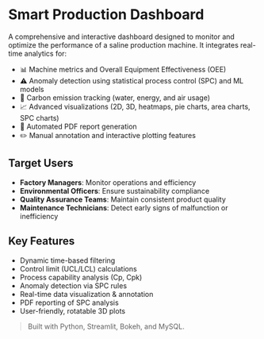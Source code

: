 # Smart Production Dashboard

A comprehensive and interactive dashboard designed to monitor and optimize the performance of a saline production machine. It integrates real-time analytics for:

- 📊 Machine metrics and Overall Equipment Effectiveness (OEE)
- ⚠️ Anomaly detection using statistical process control (SPC) and ML models
- 🌱 Carbon emission tracking (water, energy, and air usage)
- 📈 Advanced visualizations (2D, 3D, heatmaps, pie charts, area charts, SPC charts)
- 📄 Automated PDF report generation
- ✏️ Manual annotation and interactive plotting features

## Target Users

- **Factory Managers**: Monitor operations and efficiency
- **Environmental Officers**: Ensure sustainability compliance
- **Quality Assurance Teams**: Maintain consistent product quality
- **Maintenance Technicians**: Detect early signs of malfunction or inefficiency

## Key Features

- Dynamic time-based filtering
- Control limit (UCL/LCL) calculations
- Process capability analysis (Cp, Cpk)
- Anomaly detection via SPC rules
- Real-time data visualization & annotation
- PDF reporting of SPC analysis
- User-friendly, rotatable 3D plots

> Built with Python, Streamlit, Bokeh, and MySQL.
